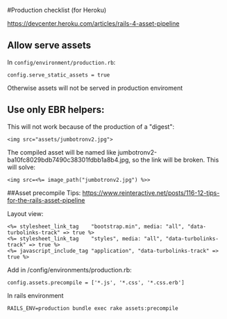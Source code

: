 #Production checklist (for Heroku)

https://devcenter.heroku.com/articles/rails-4-asset-pipeline

## Allow serve assets
In `config/environment/production.rb`:
```
config.serve_static_assets = true
```

Otherwise assets will not be served in production enviroment

## Use only EBR helpers:
This will not work because of the production of a "digest":
```
<img src="assets/jumbotronv2.jpg">
```
The compiled asset will be named like jumbotronv2-ba10fc8029bdb7490c38301fdbb1a8b4.jpg, so the link will be broken. This will solve:
```
<img src=<%= image_path("jumbotronv2.jpg") %>>
```
##Asset precompile
Tips:
https://www.reinteractive.net/posts/116-12-tips-for-the-rails-asset-pipeline

Layout view:
```
<%= stylesheet_link_tag    "bootstrap.min", media: "all", "data-turbolinks-track" => true %>
<%= stylesheet_link_tag    "styles", media: "all", "data-turbolinks-track" => true %>
<%= javascript_include_tag "application", "data-turbolinks-track" => true %>
```
Add in /config/environments/production.rb:
```
config.assets.precompile = ['*.js', '*.css', '*.css.erb']
```

In rails environment
```
RAILS_ENV=production bundle exec rake assets:precompile
```
